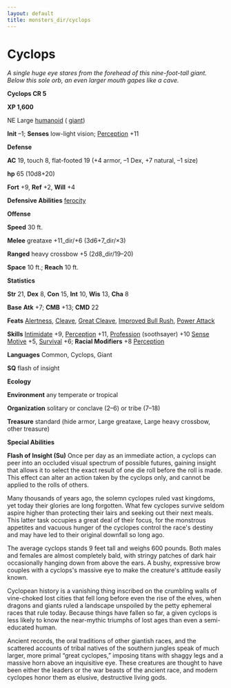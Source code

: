```yaml
---
layout: default
title: monsters_dir/cyclops
---
```

# Cyclops

_A single huge eye stares from the forehead of this nine-foot-tall giant. Below this sole orb, an even larger mouth gapes like a cave._

**Cyclops CR 5**

**XP 1,600**

NE Large [humanoid](creatureTypes#_humanoid) ( [giant](creatureTypes#_giant-type))

**Init** –1; **Senses** low-light vision; [Perception](../skills_dir/perception#_perception) +11

**Defense**

**AC** 19, touch 8, flat-footed 19 (+4 armor, –1 Dex, +7 natural, –1 size)

**hp** 65 (10d8+20)

**Fort** +9, **Ref** +2, **Will** +4

**Defensive Abilities** [ferocity](universalMonsterRules#_ferocity)

**Offense**

**Speed** 30 ft.

**Melee** greataxe +11_dir/+6 (3d6+7_dir/×3)

**Ranged** heavy crossbow +5 (2d8_dir/19–20)

**Space** 10 ft.; **Reach** 10 ft.

**Statistics**

**Str** 21, **Dex** 8, **Con** 15, **Int** 10, **Wis** 13, **Cha** 8

**Base**  **Atk** +7; **CMB** +13; **CMD** 22

**Feats** [Alertness](../feats#_alertness), [Cleave](../feats#_cleave), [Great Cleave](../feats#_great-cleave), [Improved Bull Rush](../feats#_improved-bull-rush), [Power Attack](../feats#_power-attack)

**Skills** [Intimidate](../skills_dir/intimidate#_intimidate) +9, [Perception](../skills_dir/perception#_perception) +11, [Profession](../skills_dir/profession#_profession) (soothsayer) +10 [Sense Motive](../skills_dir/senseMotive#_sense-motive) +5, [Survival](../skills_dir/survival#_survival) +6; **Racial Modifiers** +8 [Perception](../skills_dir/perception#_perception)

**Languages** Common, Cyclops, Giant

**SQ** flash of insight

**Ecology**

**Environment** any temperate or tropical

**Organization** solitary or conclave (2–6) or tribe (7–18)

**Treasure** standard (hide armor, Large greataxe, Large heavy crossbow, other treasure)

**Special Abilities**

**Flash of Insight (Su)** Once per day as an immediate action, a cyclops can peer into an occluded visual spectrum of possible futures, gaining insight that allows it to select the exact result of one die roll before the roll is made. This effect can alter an action taken by the cyclops only, and cannot be applied to the rolls of others.

Many thousands of years ago, the solemn cyclopes ruled vast kingdoms, yet today their glories are long forgotten. What few cyclopes survive seldom aspire higher than protecting their lairs and seeking out their next meals. This latter task occupies a great deal of their focus, for the monstrous appetites and vacuous hunger of the cyclopes control the race's destiny and may have led to their original downfall so long ago.

The average cyclops stands 9 feet tall and weighs 600 pounds. Both males and females are almost completely bald, with stringy patches of dark hair occasionally hanging down from above the ears. A bushy, expressive brow couples with a cyclops's massive eye to make the creature's attitude easily known.

Cyclopean history is a vanishing thing inscribed on the crumbling walls of vine-choked lost cities that fell long before even the rise of the elves, when dragons and giants ruled a landscape unspoiled by the petty ephemeral races that rule today. Because things have fallen so far, a given cyclops is less likely to know the near-mythic triumphs of lost ages than even a semi-educated human.

Ancient records, the oral traditions of other giantish races, and the scattered accounts of tribal natives of the southern jungles speak of much larger, more primal “great cyclopes,” imposing titans with shaggy legs and a massive horn above an inquisitive eye. These creatures are thought to have been either the leaders or the war beasts of the ancient race, and modern cyclopes honor them as elusive, destructive living gods.

